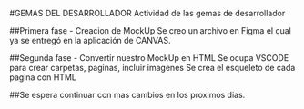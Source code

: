 #GEMAS DEL DESARROLLADOR
Actividad de las gemas de desarrollador

##Primera fase - Creacion de MockUp 
Se creo un archivo en Figma el cual ya se entregó en la aplicación de CANVAS.

##Segunda fase - Convertir nuestro MockUp en HTML
Se ocupa VSCODE para crear carpetas, paginas, incluir imagenes
Se crea el esqueleto de cada pagina con HTML

##Se espera continuar con mas cambios en los proximos dias.
